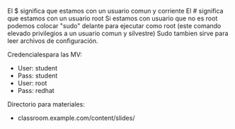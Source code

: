 El $ significa que estamos con un usuario comun y corriente
El # significa que estamos con un usuario root
Si estamos con usuario que no es root podemos colocar "sudo" delante para ejecutar como root (este comando elevado privilegios a un usuario comun y silvestre)
Sudo tambien sirve para leer archivos de configuración.

Credencialespara las MV:
- User: student
- Pass: student
- User: root
- Pass: redhat

Directorio para materiales:
- classroom.example.com/content/slides/
